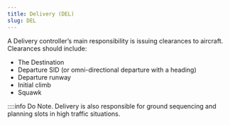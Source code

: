 ```yaml
---
title: Delivery (DEL)
slug: DEL
---
```

A Delivery controller’s main responsibility is issuing clearances to aircraft. Clearances should include:
- The Destination 
- Departure SID (or omni-directional departure with a heading)
- Departure runway
- Initial climb
- Squawk

::::info Do Note.
Delivery is also responsible for ground sequencing and planning slots in high traffic situations.